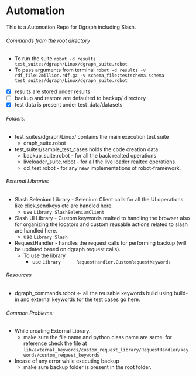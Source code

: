 # Automation
This is a Automation Repo for Dgraph including Slash.

###### Commands from the root directory
* To run the suite `robot -d results test_suites/dgraph/Linux/dgraph_suite.robot`
* To pass arguments from terminal `robot -d results -v rdf_file:2million.rdf.gz -v schema_file:testschema.schema test_suites/dgraph/Linux/dgraph_suite.robot`

- [x] results are stored under results
- [ ]   backup and restore are defaulted to backup/ directory
- [x] test data is present under test_data/datasets

###### Folders:
* test_suites/dgraph/Linux/ contains the main execution test suite
    * draph_suite.robot
* test_suites/sample_test_cases holds the code creation data.
    * backup_suite.robot - for all the back realted operations
    * liveloader_suite.robot - for all the live loader realted operations.
    * dd_test.robot - for any new implementations of robot-framework.

###### External Libraries
* Slash Selenium Library - Selenium Client calls for all the UI operations like click,sendkeys etc are handled here.
    * use `Library SlashSeleniumClient`
* Slash UI Library - Custom keywords realted to handling the browser also for organizing the locators and custom reusable actions related to slash are handled here.
    * use `Library Slash`
* RequestHandler - handles the request calls for performing backup (will be updated based on dgraph request calls).
    * To use the library 
        * use `Library      RequestHandler.CustomRequestKeywords`

###### Resources
* dgraph_commands.robot <- all the reusable keywords build using build-in and external keywords for the test cases go here.


###### Common Problems:
* While creating External Library.
    * make sure the file name and python class name are same. for reference check the file at `lib/external_keywords/custom_request_library/RequestHandler/keywords/custom_request_keywords`
* Incase of any error while executing backup
    * make sure backup folder is present in the root folder.

